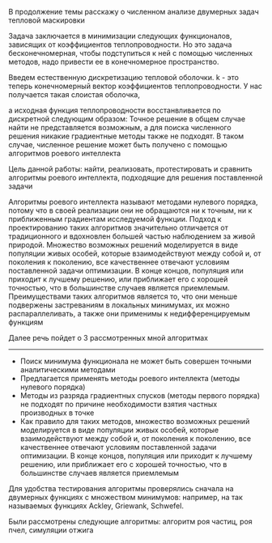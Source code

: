 В продолжение темы расскажу о численном анализе двумерных задач тепловой маскировки

Задача заключается в минимизации следующих функционалов, зависящих от коэффициентов теплопроводности. Но это задача бесконечномерная, чтобы подступиться к ней с помощью численных методов, надо привести ее в конечномерное пространство.

Введем естественную дискретизацию тепловой оболочки. k - это теперь конечномерный вектор коэффициентов теплопроводности. У нас получается такая слоистая оболочка,

а исходная функция теплопроводности восстанвливается по дискретной следующим образом:
Точное решение в общем случае найти не представляется возможным, а для поиска численного решения никакие градиентные методы также не подходят. В таком случае, численное решение может быть получено с помощью алгоритмов роевого интеллекта

Цель данной работы: найти, реализовать, протестировать и сравнить алгоритмы роевого интеллекта, подходящие для решения поставленной задачи

Алгоритмы роевого интеллекта называют методами нулевого порядка, потому что в своей реализации они не обращаются ни к точным, ни к приближенным градиентам исследуемой функции. Подход к проектированию таких алгоритмов значительно отличается от традиционного и вдохновлен большей частью наблюдением за живой природой. Множество возможных решений моделируется в виде популяции живых особей, которые взаимодействуют между собой и, от поколения к поколению, все качественнее отвечают условиям поставленной задачи оптимизации. В конце концов, популяция или приходит к лучшему решению, или приближает его с хорошей точностью, что в большинстве случаев является приемлемым. Преимуществами таких алгоритмов является то, что они меньше подвержены застреваниям в локальных минимумах, их можно распараллеливать, а также они применимы к недифференцируемым функциям

Далее речь пойдет о 3 рассмотренных мной алгоритмах 

---

- Поиск минимума функционала не может быть совершен точными аналитическими методами
- Предлагается применять методы роевого интеллекта (методы нулевого порядка)
- Методы из разряда градиентных спусков (методы первого порядка) не подходят по причине необходимости взятия частных производных в точке
- Как правило для таких методов, множество возможных решений моделируется в виде популяции живых особей, которые взаимодействуют между собой и, от поколения к поколению, все качественнее отвечают условиям поставленной задачи оптимизации. В конце концов, популяция или приходит к лучшему решению, или приближает его с хорошей точностью, что в большинстве случаев является приемлемым

Для удобства тестирования алгоритмы проверялись сначала на двумерных функциях с множеством минимумов: например, на так называемых функциях Ackley, Griewank, Schwefel.

Были рассмотрены следующие алгоритмы: алгоритм роя частиц, роя пчел, симуляции отжига
